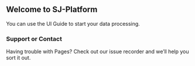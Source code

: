 ## Welcome to SJ-Platform

You can use the UI Guide to start your data processing.

### Support or Contact

Having trouble with Pages? Check out our issue recorder and we’ll help you sort it out.
